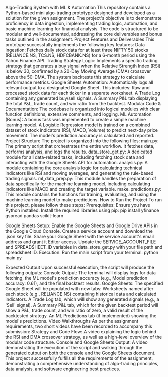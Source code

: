 Algo-Trading System with ML & Automation
This repository contains a Python-based mini algo-trading prototype designed and developed as a solution for the given assignment. The project's objective is to demonstrate proficiency in data ingestion, implementing trading logic, automation, and basic machine learning for financial analysis.
The code is structured to be modular and well-documented, addressing the core deliverables and bonus tasks outlined in the assignment.
Project Features and Deliverables
This prototype successfully implements the following key features:
Data Ingestion: Fetches daily stock data for at least three NIFTY 50 stocks (RELIANCE.NS, TCS.NS, HDFCBANK.NS) for a 6-month period using the Yahoo Finance API.
Trading Strategy Logic: Implements a specific trading strategy that generates a buy signal when the Relative Strength Index (RSI) is below 30, confirmed by a 20-Day Moving Average (DMA) crossover above the 50-DMA. The system backtests this strategy to calculate performance metrics.
Google Sheets Automation: Automatically logs all relevant output to a designated Google Sheet. This includes:
Raw and processed stock data for each ticker in a separate worksheet.
A Trade Log containing any generated buy/sell signals.
A Summary P&L tab displaying the total P&L, trade count, and win ratio from the backtest.
Modular Code & Documentation: The codebase is organized into logical modules with clear function definitions, extensive comments, and logging.
ML Automation (Bonus): A bonus task was implemented to create a simple machine learning model. A Logistic Regression model is trained on a combined dataset of stock indicators (RSI, MACD, Volume) to predict next-day price movement. The model's prediction accuracy is calculated and reported.
Project Structure
The project is organized into the following files:
main.py: The primary script that orchestrates the entire workflow. It fetches data, performs analysis, and logs the results.
data_store_get.py: A dedicated module for all data-related tasks, including fetching stock data and interacting with the Google Sheets API for automation.
analysis.py: A module containing the core analysis logic for calculating technical indicators like RSI and moving averages, and generating the rule-based trading signals.
ml_data_prep.py: This module handles the preparation of data specifically for the machine learning model, including calculating indicators like MACD and creating the target variable.
make_predictions.py: This module contains the functions for training, evaluating, and using the machine learning model to make predictions.
How to Run the Project
To run this project, please follow these steps:
Prerequisites: Ensure you have Python installed. Install the required libraries using pip:
pip install yfinance gspread pandas scikit-learn


Google Sheets Setup:
Enable the Google Sheets and Google Drive APIs in the Google Cloud Console.
Create a service account and download the .json key file.
Share your Google Sheet with the service account's email address and grant it Editor access.
Update the SERVICE_ACCOUNT_FILE and SPREADSHEET_ID variables in data_store_get.py with your file path and spreadsheet ID.
Execution: Run the main script from your terminal:
python main.py


Expected Output
Upon successful execution, the script will produce the following outputs:
Console Output: The terminal will display logs for data fetching, the ML model's prediction accuracy (e.g., Model prediction accuracy: 0.61), and the final backtest results.
Google Sheets: The specified Google Sheet will be populated with new tabs:
Worksheets named after each stock (e.g., RELIANCE.NS) containing historical data and calculated indicators.
A Trade Log tab, which will show any generated signals (e.g., a 'Sell' signal).
A Summary P&L tab, which for the given backtest period will show a P&L, trade count, and win ratio of zero, a valid result of the backtested strategy.
An ML Predictions tab (if implemented) showing the model's predictions.
Video Walkthroughs
As per the assignment requirements, two short videos have been recorded to accompany this submission:
Strategy and Code Flow: A video explaining the logic behind the RSI and DMA crossover strategy, as well as a high-level overview of the modular code structure.
Console and Google Sheets Output: A video demonstrating the execution of the script and walking through the generated output on both the console and the Google Sheets document.
This project successfully fulfills all the requirements of the assignment, demonstrating a comprehensive understanding of algo-trading principles, data analysis, and software engineering best practices.
